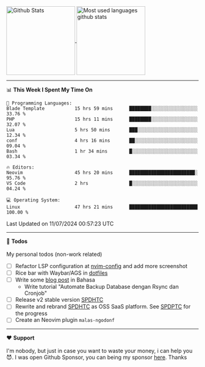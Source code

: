 <a href="https://github.com/anuraghazra/github-readme-stats">
  <img 
        height=180
        align="center" 
        src="https://github-readme-stats.vercel.app/api?username=rizkyilhampra&rank_icon=github&show_icons=true&theme=catppuccin_mocha&hide_border=true&include_all_commits=true&count_private=true&card_width=270" 
        alt="Github Stats" 
    />
</a>
<a href="https://github.com/anuraghazra/github-readme-stats">
  <img 
        height=180
        align="center" 
        src="https://github-readme-stats.vercel.app/api/top-langs/?username=rizkyilhampra&layout=compact&theme=catppuccin_mocha&hide_border=true&langs_count=8" 
        alt="Most used languages github stats" 
    />
</a>

---

<!--START_SECTION:waka-->
📊 **This Week I Spent My Time On** 

```text
💬 Programming Languages: 
Blade Template           15 hrs 59 mins      ████████░░░░░░░░░░░░░░░░░   33.76 % 
PHP                      15 hrs 11 mins      ████████░░░░░░░░░░░░░░░░░   32.07 % 
Lua                      5 hrs 50 mins       ███░░░░░░░░░░░░░░░░░░░░░░   12.34 % 
conf                     4 hrs 16 mins       ██░░░░░░░░░░░░░░░░░░░░░░░   09.04 % 
Bash                     1 hr 34 mins        █░░░░░░░░░░░░░░░░░░░░░░░░   03.34 % 

🔥 Editors: 
Neovim                   45 hrs 20 mins      ████████████████████████░   95.76 % 
VS Code                  2 hrs               █░░░░░░░░░░░░░░░░░░░░░░░░   04.24 % 

💻 Operating System: 
Linux                    47 hrs 21 mins      █████████████████████████   100.00 % 
```


 Last Updated on 11/07/2024 00:57:23 UTC
<!--END_SECTION:waka-->

---

📒 **Todos**
<br>
<br>
My personal todos (non-work related)
- [ ] Refactor LSP configuration at [nvim-config](https://github.com/rizkyilhampra/nvim-config) and add more screenshot
- [ ] Rice bar with Waybar/AGS in [dotfiles](https://github.com/rizkyilhampra/dotfilesv2)
- [ ] Write some [blog post](https://github.com/rizkyilhampra/rizkyilhampra.github.io) in Bahasa
  - Write tutorial "Automate Backup Database dengan Rsync dan Cronjob"
- [ ] Release v2 stable version [SPDHTC](https://github.com/rizkyilhampra/spdhtc)
- [ ] Rewrite and rebrand [SPDHTC](https://github.com/rizkyilhampra/spdhtc) as OSS SaaS platform. See [SPDPTC](https://github.com/SPDPTC/SPDPTC) for the progress
- [ ] Create an Neovim plugin `malas-ngodonf`

---

♥️  **Support**
<br>
<br>
I'm nobody, but just in case you want to waste your money, i can help you 😈. I was open Github Sponsor, you can being my sponsor [here](https://github.com/sponsors/rizkyilhampra). Thanks

